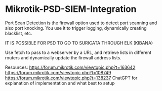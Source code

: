 # Mikrotik-PSD-SIEM-Integration

Port Scan Detection is the firewall option used to detect port scanning and also port knocking.
You use it to trigger logging, dynamically creating blacklist, etc.

IT IS POSSIBLE FOR PSD TO GO TO SURICATA THROUGH ELK (KIBANA)

Use fetch to pass to a webserver by a URL, and retrieve lists in different routers and dynamically update the firewall address lists.

Resources:
https://forum.mikrotik.com/viewtopic.php?t=163642
https://forum.mikrotik.com/viewtopic.php?t=108749
https://forum.mikrotik.com/viewtopic.php?t=138237
ChatGPT for explanation of implementation and what best to setup
